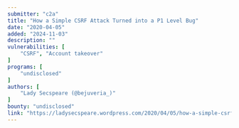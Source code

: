```yaml
---
submitter: "c2a"
title: "How a Simple CSRF Attack Turned into a P1 Level Bug"
date: "2020-04-05"
added: "2024-11-03"
description: ""
vulnerabilities: [
    "CSRF", "Account takeover"
]
programs: [
    "undisclosed"
]
authors: [
    "Lady Secspeare (@bejuveria_)"
]
bounty: "undisclosed"
link: "https://ladysecspeare.wordpress.com/2020/04/05/how-a-simple-csrf-attack-turned-into-a-p1-level-bug/"
---
```




